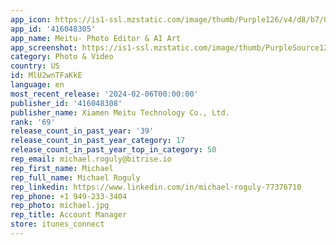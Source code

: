 ```yaml
---
app_icon: https://is1-ssl.mzstatic.com/image/thumb/Purple126/v4/d8/b7/04/d8b70493-ae2c-0323-f02e-16ecec9f0481/AppIcon-0-0-1x_U007emarketing-0-7-0-0-85-220.png/1024x1024bb.png
app_id: '416048305'
app_name: Meitu- Photo Editor & AI Art
app_screenshot: https://is1-ssl.mzstatic.com/image/thumb/PurpleSource126/v4/25/33/47/253347c8-d4c4-cb01-b74b-c6e71db81790/f3e5a767-176f-4bcc-93d3-51f08822a9d4__U7b2c_U4e00_U5f35-xy_U4fee_U590d-1242x2688.jpg/1242x2688bb.png
category: Photo & Video
country: US
id: MlU2wnTFaKkE
language: en
most_recent_release: '2024-02-06T00:00:00'
publisher_id: '416048308'
publisher_name: Xiamen Meitu Technology Co., Ltd.
rank: '69'
release_count_in_past_year: '39'
release_count_in_past_year_category: 17
release_count_in_past_year_top_in_category: 50
rep_email: michael.roguly@bitrise.io
rep_first_name: Michael
rep_full_name: Michael Roguly
rep_linkedin: https://www.linkedin.com/in/michael-roguly-77376710
rep_phone: +1 949-233-3404
rep_photo: michael.jpg
rep_title: Account Manager
store: itunes_connect
---
```

